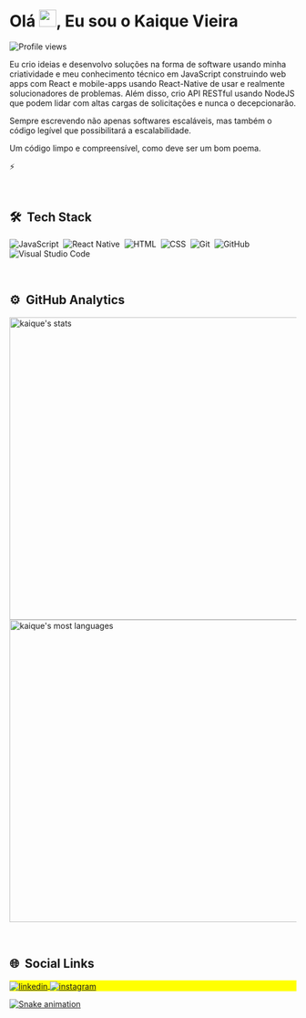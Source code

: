 <h1 align="left"> Olá <img src="https://raw.githubusercontent.com/kaueMarques/kaueMarques/master/hi.gif" width="30px">, Eu sou o Kaique Vieira </h1>
<p align="left"> <img src="https://komarev.com/ghpvc/?username=kaiquepy&color=yellow" alt="Profile views" /> </p>
  
Eu crio ideias e desenvolvo soluções na forma de software usando minha criatividade e meu conhecimento técnico em JavaScript construindo web apps com React e mobile-apps usando React-Native de usar e realmente solucionadores de problemas. Além disso, crio API RESTful usando NodeJS que podem lidar com altas cargas de solicitações e nunca o decepcionarão.

Sempre escrevendo não apenas softwares escaláveis, mas também o código legível que possibilitará a escalabilidade.

Um código limpo e compreensível, como deve ser um bom poema.

⚡

<br>

## 🛠 &nbsp;Tech Stack

![JavaScript](https://img.shields.io/badge/-JavaScript-05122A?style=flat&logo=javascript)&nbsp;
![React Native](https://img.shields.io/badge/-React%20Native-05122A?style=flat&logo=react)&nbsp;
![HTML](https://img.shields.io/badge/-HTML-05122A?style=flat&logo=HTML5)&nbsp;
![CSS](https://img.shields.io/badge/-CSS-05122A?style=flat&logo=CSS3&logoColor=1572B6)&nbsp;
![Git](https://img.shields.io/badge/-Git-05122A?style=flat&logo=git)&nbsp;
![GitHub](https://img.shields.io/badge/-GitHub-05122A?style=flat&logo=github)&nbsp;
![Visual Studio Code](https://img.shields.io/badge/-Visual%20Studio%20Code-05122A?style=flat&logo=visual-studio-code&logoColor=007ACC)&nbsp;

<br>

## ⚙️ &nbsp;GitHub Analytics

<p align="left">
<img width="530em" src="https://github-readme-stats.vercel.app/api?username=kaiquepy&show_icons=true&theme=dark" alt="kaique's stats"/>
<img width="530em" src="https://github-readme-stats.vercel.app/api/top-langs/?username=kaiquepy&layout=compact&theme=dark" alt="kaique's most languages"/>
</p>

<br>
  
## 🌐 &nbsp;Social Links

<p align="left" style="background:yellow">
<a href="https://linkedin.com/in/kaiquepy" target="_blank">
  <img align="center" src="https://img.shields.io/badge/-kaiquepy-05122A?style=flat&logo=linkedin" alt="linkedin"/>
</a>
<a href="https://instagram.com/kaique.py" target="_blank">
 <img align="center" src="https://img.shields.io/badge/-kaique.py-05122A?style=flat&logo=instagram" alt="instagram"/>
</p>

<div> 
  
  ![Snake animation](https://github.com/kaiquepy/kaiquepy/blob/output/github-contribution-grid-snake.svg)
</div>

